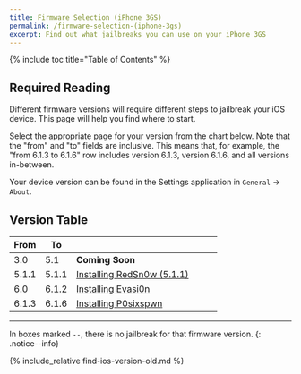 ```yaml
---
title: Firmware Selection (iPhone 3GS)
permalink: /firmware-selection-(iphone-3gs)
excerpt: Find out what jailbreaks you can use on your iPhone 3GS
---
```


{% include toc title="Table of Contents" %}

## Required Reading

Different firmware versions will require different steps to jailbreak your iOS device. This page will help you find where to start.

Select the appropriate page for your version from the chart below. Note that the "from" and "to" fields are inclusive. This means that, for example, the "from 6.1.3 to 6.1.6" row includes version 6.1.3, version 6.1.6, and all versions in-between.

Your device version can be found in the Settings application in `General` -> `About`.

## Version Table

<table class="version_table">
  <colgroup>
    <col span="1" style="width: 15%;">
    <col span="1" style="width: 15%;">
    <col span="1" style="width: 70%;">
  </colgroup>
  <thead>
    <tr>
      <th>From</th>
      <th>To</th>
      <th></th>
    </tr>
  </thead>
  <tbody>
    <tr>
      <td>3.0</td>
      <td>5.1</td>
      <td><b>Coming Soon</b></td>
    </tr>
     <tr>
      <td>5.1.1</td>
      <td>5.1.1</td>
     <td><a href="installing-redsn0w-511">Installing RedSn0w (5.1.1)</a></td>
    </tr>
     <tr>
      <td>6.0</td>
      <td>6.1.2</td>
      <td><a href="installing-evasi0n">Installing Evasi0n</a></td>
    </tr>
    <tr>
      <td>6.1.3</td>
      <td>6.1.6</td>
      <td><a href="installing-p0sixspwn">Installing P0sixspwn</a></td>
    </tr>
  </tbody>
</table>

---

In boxes marked `--`, there is no jailbreak for that firmware version.
{: .notice--info}

{% include_relative find-ios-version-old.md %}
